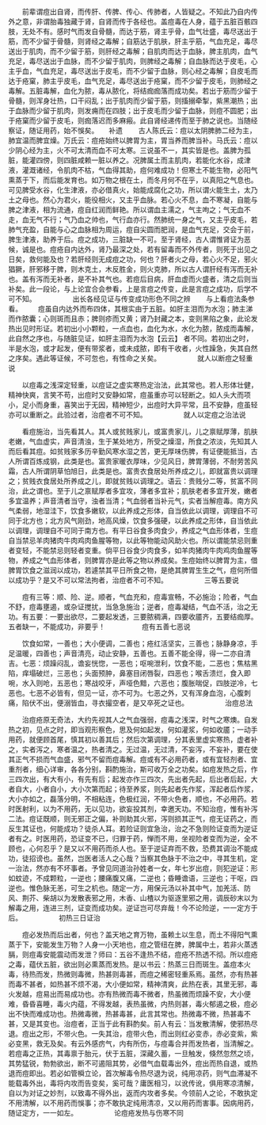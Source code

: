 <!-- { "loadSidebar": true } -->
　　前辈谓痘出自肾，而传肝、传脾、传心、传肺者，人皆疑之。不知此乃自内传外之意，非谓胎毒独藏于肾，自肾而传于各经也。盖痘毒在人身，蕴于五脏百骸四肢，无处不有。感时气而发自骨髓，而达于筋，肾主乎骨，血气壮盛，毒尽送出于筋，而不少留于骨髓，则肾经之毒解；自筋达于肌肤，肝主乎筋，气血充足，毒尽送出于肌肉，而不少留于筋，则肝经之毒解；自肌肉而达于血脉，脾主肌肉，血气充足，毒尽送出于血脉，而不少留于肌肉，则脾经之毒解；自血脉而达于皮毛，心主乎血，气血充足，毒尽送出于皮毛，而不少留于血脉，则心经之毒解；自皮毛而达于疮窠，肺主乎皮毛，血气充足，毒尽送出于疮窠，而不少留于皮毛，则肺经之毒解。五脏毒解，血化为脓，毒从脓化，将结痂痂落而成功矣。若出于筋而少留于骨髓，则浑身壮热，口干闷乱；出于肌肉而少留于筋，则搐搦牵掣，紫黑潮热；出于血脉而少留于肌肉，则发痈而在四肢；出于皮毛而少留于血脉，则痘不圆肥；出于疮窠而少留于皮毛，则痂落迟而多麻瘢。此自肾经递传而至于肺之说也。当随经察证，随证用药，始不悞矣。　　补遗
　　古人陈氏云：痘以太阴脾肺二经为主，肺宜温而脾宜燥。万氏云：痘疮始终以脾胃为主，胃当养而脾当补。马氏云：痘以少阴心经为主，火不可太清而血不可太寒。三说虽不一，其实皆是也。盖脾为孤脏，能灌四傍，则四脏咸赖一脏以养之。况脾属土而主肌肉，若能化水谷，成津液，灌溉诸经，令肌肉不枯，气血得其助，痘何难成功！但寒土不能生物，必阳气熏蒸于下，而后能发育也。如万物之根在土，而冬月何不在乎，以真阳之气息也。可见脾受水谷，化生津液，亦必借真火，始能成腐化之功，所以谓火能生土，太乃土之母也。然心为君火，能役相火，又主乎血脉。若心火不息，血不寒凝，自能与脾之津液，相为流通，痘自红润而鲜艳。所以谓血主濡之，气主呴之；气无血不走，血无气不行；气乃血之帅也，气行血亦行。然肺统一身之气，又主乎皮毛，若肺气充盈，自能与心之血脉相为周运，痘自尖圆而肥润，是血气充足，交会于前，脾生津液，助养于后。痘之成功，三脏缺一不可。至于肾经，古人谓惟肾证为恶候，诚是也。痘疮自内达外，肾乃最深之处，若有留毒而不外传者，则死于出见之日矣，救何能及也？若肝经则无成痘之功，何也？肝者火之母，若心火不足，邪火猖獗，肝邪移于脾，则木克土，木反胜金，则火克肺，所以古人谓肝经有泻而无补也。盖有泻而无补者，是不补其气也。若痘后目病，肝血虚而火盛者，清之后则当补矣。此一段论，与上论宜合会参看，上是言痘之传变，此是言痘之成功，后学不可不知。
　　　　　出长各经见证与传变成功形色不同之辨
　　与上看痘法条参看。
　　痘虽自内达外而布四体，其根实由于五脏。如肝主泪而为水泡；肺主涕而作脓囊；心则斑而且赤；脾则疹而又黄；肾乃封藏之本，变则黑陷之象，此论发热出见时形证。若初出小小颗粒，一点血也，血化为水，水化为脓，脓成而毒解，此自然之序也，与随脏见证，如肝主泪而为水泡【云云】 者不同。若初出之时，半是水泡，或才起发，便有带浆者，或未成脓，即有干收者，火性躁急，失其自然之序矣。遇此等证候，不可忽也，有性命之关矣。
　　　　　就人以断痘之轻重说

　　以痘毒之浅深定轻重，以痘证之虚实寒热定治法，此其常也。若人形体壮健，精神快爽，言笑不苟，出痘时又安静如常，痘虽重亦可以轻断之。如人头大而项小，足小而身重，喜笑出于无因，精神短少，出痘时大异平常，且不安静，痘虽轻亦可以重断之。此验过者，治痘者不可不知。
　　　　　就人以定痘之治法说

　　看痘施治，当先看其人。其人或贫贱家儿，或富贵家儿，儿之禀赋厚薄，肌肤老嫩，气血虚实，声音清浊，生于某处地方，所受之燥湿，所食之浓淡，先知其人而后看其痘。如贫贱家多历辛勤风寒水湿之苦，更无厚味伤脾，有证便能抵当，古人所谓百炼成钢，此类是也。富贵家暖衣厚味，少见风日，脾胃薄弱，不耐劳苦风霜，古人所谓阴草怕旭日，此类是也。富贵衣食居处所养成之儿，即就富贵以调理之；贫贱衣食居处所养成之儿，即就贫贱以调理之。语云：贵贱分二等，贫富不同治，此之谓也。至于儿之禀赋厚者多宜攻，薄者多宜补；肌肤老者多宜开发，嫩者多宜温养；声音清者当守，浊者当清；气血弱者当补元气，实者当解痘毒。南方风气柔弱，地湿洼下，饮食多嫩软，以此养成之形体，自当依此以调理，调理自不可同于北方也；北方风气刚劲，地高风燥，饮食多强硬，以此养成之形体，自当依此以调理，调理自不可同于南方也。有平日谷食多肉食少，养成之气血形体者，生痘自当禁忌羊肉猪肉牛肉鸡肉鱼腥等物，以此等物能动风助火也。所以谓能禁忌则重者变轻，不能禁忌则轻者变重。倘平日谷食少肉食多，如羊肉猪肉牛肉鸡肉鱼腥等物，养成之气血形体者，则脾胃亦是此等之物以养成矣。生痘始终以脾胃为主，借脾胃饮食之滋润以成功，若遽禁其平日所食之物，是绝其脾胃生生之气，痘何所借以成功乎？是又不可以常法拘者，治痘者不可不知。
　　　　　三等五要说

　　痘有三等：顺、险、逆。顺者，气血充和，痘毒宣畅，不必施治；险者，气血不舒，痘毒壅遏，或杂证搅扰，当急急施治；逆者，痘毒凝结，气血不活，治之无功。有五要：一要出欲尽，二要起发透，三要脓稠满，四要收靥齐，五要结痂厚。五者缺一，不能成功，非要乎！
　　　　　痘有五善七恶说

　　饮食如常，一善也；大小便调，二善也；疮红活坚实，三善也；脉静身凉，手足温暖，四善也；声音清亮，动止安静，五善也。五善不能全得，得一二亦自清吉。七恶：烦躁闷乱，谵妄恍惚，一恶也；呕啘泄利，饮食不能，二恶也；焦枯黑陷，痒塌破烂，三恶也；头面预肿，鼻塞目闭唇裂，四恶也；喉舌溃烂，食入即啘，水入则呛，五恶也；寒战咬牙，声哑色黯，六恶也；腹胀喘促，四肢逆冷，七恶也。七恶不必皆有，但见一证，亦不可为。七恶之外，又有浑身血泡，心腹刺痛，陷伏不出，便溺皆血，寻衣撮空者，是又卒死之证也。
　　　　　治痘总法

　　治痘疮原无奇法，大约先视其人之气血强弱，痘毒之浅深，时气之寒燠。自发热之初，见点之时，即当观形察色，思及何如起发，何如灌浆，何如收靥；一动手用药，就便顾首尾，慎其初以善其后；然后次第调理，分其表里虚实寒热，虚者补之，实者泻之，寒者温之，热者清之。无过温，无过清，不妄泻，不妄补，要在使其正气不损而气血盛，邪气不留而痘毒解。痘或有不必用药者，或有宜轻剂者、宜重剂者，细心详审，各各分别，斟酌施治，斯可收万全之功矣。如痘发热之后，作三四次出，有大有小，有先有后；起发亦作三四次，先出者先起，后出者后起，大者自大，小者自小，大小次第而起；待至养浆，则先起者先作浆，浑起者后作浆，大小亦如之，磊落分明，不相粘连，色极红润，不带火色者，顺也，不必用药。若时医射利，以为不用药，无以见功，欲妄投其剂，幸邀天功。不知治痘，惟有补泻二法。痘证既顺，则无邪正之偏，补则助其火邪，泻则损其正气，痘无证药之，而反生其证也，何能成功？徒杀人耳。若险证则宜急治，治之不急则险证变而为逆证者有之。时医用药，恐证变不已，归罪于药，惮而不用，坐视险者变而为逆，全不顾也，心何忍乎？是又以不用药而杀人也。至于逆证弃而不救，恐费其调治不能成功，徒招谤也。虽然，岂医者活人之心哉？当察其色脉于不治之中，寻其生机，定一治法，然亦有不坏事者。予曾见同道治孙姓者一女，年七岁出痘，则犯逆证：形如蚊迹，不成颗粒，一逆也；腰痛腹又痛，二逆也；昏睡谵语，三逆也；干呕，四逆也。惟色脉无恙，可生之机也。随定一方，用保元汤以补其中气，加羌活、防风、荆芥、柴胡以为发散表邪之用，木香、山楂以为驱逐里邪之用，调辰砂末以为解毒之用，连进三剂，证变而成功矣。逆证岂可尽弃哉！今不论险逆，一一定方于后。
　　　　　初热三日证治

　　痘必发热而后出者，何也？盖天地之育万物，虽赖土以生息，而土不得阳气熏蒸于下，安能发生万物？人身一小天地也，痘之管纽在脾，脾属中土，若非火蒸透膈，则痘毒安能震动而发泄？师曰：五谷不逢热不结，痘疮不热透不彻。所以痘疮之毒，蕴伏五脏，欲出则必熏蒸而发热。是以书云：热蒸三日而斑生。盖痘本火毒，待热而发，热微则毒微，热甚则毒甚，而痘之稀密轻重系焉。虽然，亦有热甚而毒不甚者，如热甚不烦不渴，大小便如常，精神清爽，此热在表，其里无邪，毒火发越，痘易出而易成功也。亦有热微而毒不微者，热虽微而烦躁不安，大小便难，昏昏喜睡，毒火内蕴，不得发越，表热虽微，内热则甚，毒火郁遏之极，痘必出不快而难成功也。热微毒微，热甚毒甚，此言其常也。热微毒不微，热甚毒不甚，又是其变也。治痘者，正当于此有斟酌矣。前人有云：当发散清解，使邪热尽退。痘出之形，不带火色。一失其治，痘带火色，而出则红必变赤，赤必变紫，紫必变黑，救无及矣。有云外感疠气，内有所伤，与痘毒合并而发热者，当清解之。若痘毒之正热，其毒禀于胎元，伏于五脏，深藏久蓄，一旦触发，倏然忽然之顷，其势猛锐，勃勃欲出，断不可遏阻其势，必借气血载毒出外，痘出而热自退，或热退而痘即出。若必如管橓立论，首次解毒令热尽退为说，纯用凉药，则气血滞凝不能载毒外出，毒将内攻而告变矣，奚可哉？庸医相习，以讹传讹，俱用寒凉清解，自以为对证之妙剂，以致毒不得外出，返而内攻者多矣。今领前人之论，不敢执定不用清解，以不用药而悞事；亦不敢执定纯用清凉，又以用药而害事。因病用药，随证定方，一一如左。
　　　　　论痘疮发热与伤寒不同

